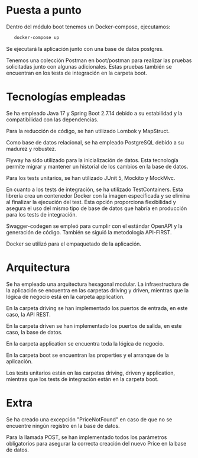 
# Puesta a punto

Dentro del módulo boot tenemos un Docker-compose, ejecutamos:

```bash
   docker-compose up 
```
Se ejecutará la aplicación junto con una base de datos postgres.

Tenemos una colección Postman en boot/postman para realizar las pruebas solicitadas junto con algunas adicionales.
Estas pruebas también se encuentran en los tests de integración en la carpeta boot.

# Tecnologías empleadas

Se ha empleado Java 17 y Spring Boot 2.7.14 debido a su estabilidad y la compatibilidad con las dependencias.

Para la reducción de código, se han utilizado Lombok y MapStruct.

Como base de datos relacional, se ha empleado PostgreSQL debido a su madurez y robustez.

Flyway ha sido utilizado para la inicialización de datos. Esta tecnología permite migrar y mantener un historial de los cambios en la base de datos.

Para los tests unitarios, se han utilizado JUnit 5, Mockito y MockMvc.

En cuanto a los tests de integración, se ha utilizado TestContainers. Esta librería crea un contenedor Docker con la imagen especificada y se elimina al finalizar la ejecución del test. Esta opción proporciona flexibilidad y asegura el uso del mismo tipo de base de datos que habría en producción para los tests de integración.

Swagger-codegen se empleó para cumplir con el estándar OpenAPI y la generación de código. También se siguió la metodología API-FIRST.

Docker se utilizó para el empaquetado de la aplicación.

# Arquitectura

Se ha empleado una arquitectura hexagonal modular.
La infraestructura de la aplicación se encuentra en las carpetas driving y driven, mientras que la lógica de negocio está en la carpeta application.

En la carpeta driving se han implementado los puertos de entrada, en este caso, la API REST.

En la carpeta driven se han implementado los puertos de salida, en este caso, la base de datos.

En la carpeta application se encuentra toda la lógica de negocio.

En la carpeta boot se encuentran las properties y el arranque de la aplicación.

Los tests unitarios están en las carpetas driving, driven y application, mientras que los tests de integración están en la carpeta boot.

# Extra
Se ha creado una excepción "PriceNotFound" en caso de que no se encuentre ningún registro en la base de datos.

Para la llamada POST, se han implementado todos los parámetros obligatorios para asegurar la correcta creación del nuevo Price en la base de datos.